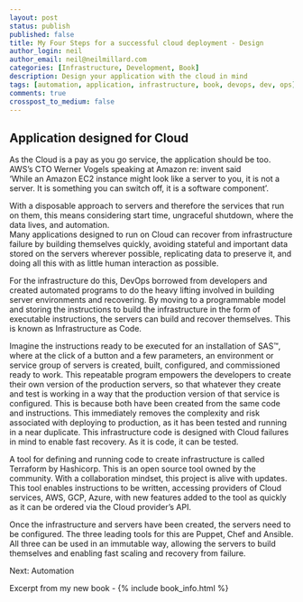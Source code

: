 ```yaml
---
layout: post
status: publish
published: false
title: My Four Steps for a successful cloud deployment - Design
author_login: neil
author_email: neil@neilmillard.com
categories: [Infrastructure, Development, Book]
description: Design your application with the cloud in mind
tags: [automation, application, infrastructure, book, devops, dev, ops]
comments: true
crosspost_to_medium: false
---
```

Application designed for Cloud
------------
As the Cloud is a pay as you go service, the application should be too. 
AWS’s CTO Werner Vogels speaking at Amazon re: invent said  
‘While an Amazon EC2 instance might look like a server to you, it is not a server. 
It is something you can switch off, it is a software component’.

With a disposable approach to servers and therefore the services that run on them, 
this means considering start time, ungraceful shutdown, where the data lives, 
and automation.  
Many applications designed to run on Cloud can recover from infrastructure failure by 
building themselves quickly, avoiding stateful and important data stored on the servers 
wherever possible, replicating data to preserve it, and doing all this with as little human 
interaction as possible.

For the infrastructure do this, DevOps borrowed from developers and created automated 
programs to do the heavy lifting involved in building server environments and recovering.
By moving to a programmable model and storing the instructions to build the infrastructure 
in the form of executable instructions, the servers can build and recover themselves. This 
is known as Infrastructure as Code.

Imagine the instructions ready to be executed for an installation of SAS™, where at the click
of a button and a few parameters, an environment or service group of servers is created, 
built, configured, and commissioned ready to work. This repeatable program empowers the 
developers to create their own version of the production servers, so that whatever they 
create and test is working in a way that the production version of that service is configured.
This is because both have been created from the same code and instructions. This immediately 
removes the complexity and risk associated with deploying to production, as it has been 
tested and running in a near duplicate.
This infrastructure code is designed with Cloud failures in mind to enable fast recovery. 
As it is code, it can be tested.

A tool for defining and running code to create infrastructure is called Terraform by 
Hashicorp. This is an open source tool owned by the community. With a collaboration mindset, 
this project is alive with updates. This tool enables instructions to be written, accessing 
providers of Cloud services, AWS, GCP, Azure, with new features added to the tool as quickly 
as it can be ordered via the Cloud provider’s API.

Once the infrastructure and servers have been created, the servers need to be configured. 
The three leading tools for this are Puppet, Chef and Ansible. All three can be used in an 
immutable way, allowing the servers to build themselves and enabling fast scaling and 
recovery from failure.

Next: Automation

Excerpt from my new book - 
{% include book_info.html %}

